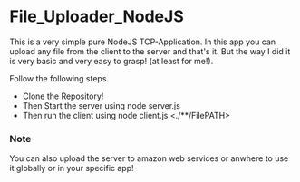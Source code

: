<h1>File_Uploader_NodeJS</h1>
<p>This is a very simple pure NodeJS TCP-Application. In this app you can upload any file from the client to the server and that's it. But the way I did it is very basic and very easy to grasp! (at least for me!).</p>
<p>Follow the following steps.</p>
<ul>
  <li>Clone the Repository!</li>
  <li>Then Start the server using node server.js</li>
  <li>Then run the client using node client.js <./**/FilePATH> </li>
</ul>

<h3>Note</h3>
You can also upload the server to amazon web services or anwhere to use it globally or in your specific app!